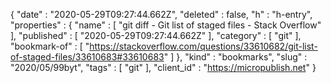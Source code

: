 {
  "date" : "2020-05-29T09:27:44.662Z",
  "deleted" : false,
  "h" : "h-entry",
  "properties" : {
    "name" : [ "git diff - Git list of staged files - Stack Overflow" ],
    "published" : [ "2020-05-29T09:27:44.662Z" ],
    "category" : [ "git" ],
    "bookmark-of" : [ "https://stackoverflow.com/questions/33610682/git-list-of-staged-files/33610683#33610683" ]
  },
  "kind" : "bookmarks",
  "slug" : "2020/05/99byt",
  "tags" : [ "git" ],
  "client_id" : "https://micropublish.net"
}
